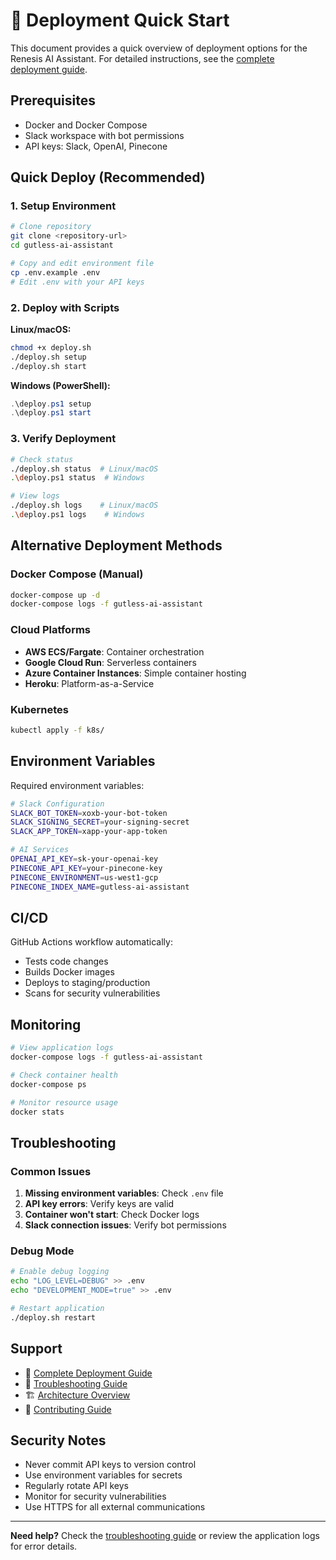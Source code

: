 # 🚀 Deployment Quick Start

This document provides a quick overview of deployment options for the Renesis AI Assistant. For detailed instructions, see the [complete deployment guide](docs/deployment.md).

## Prerequisites

- Docker and Docker Compose
- Slack workspace with bot permissions
- API keys: Slack, OpenAI, Pinecone

## Quick Deploy (Recommended)

### 1. Setup Environment

```bash
# Clone repository
git clone <repository-url>
cd gutless-ai-assistant

# Copy and edit environment file
cp .env.example .env
# Edit .env with your API keys
```

### 2. Deploy with Scripts

**Linux/macOS:**
```bash
chmod +x deploy.sh
./deploy.sh setup
./deploy.sh start
```

**Windows (PowerShell):**
```powershell
.\deploy.ps1 setup
.\deploy.ps1 start
```

### 3. Verify Deployment

```bash
# Check status
./deploy.sh status  # Linux/macOS
.\deploy.ps1 status  # Windows

# View logs
./deploy.sh logs    # Linux/macOS
.\deploy.ps1 logs    # Windows
```

## Alternative Deployment Methods

### Docker Compose (Manual)

```bash
docker-compose up -d
docker-compose logs -f gutless-ai-assistant
```

### Cloud Platforms

- **AWS ECS/Fargate**: Container orchestration
- **Google Cloud Run**: Serverless containers
- **Azure Container Instances**: Simple container hosting
- **Heroku**: Platform-as-a-Service

### Kubernetes

```bash
kubectl apply -f k8s/
```

## Environment Variables

Required environment variables:

```bash
# Slack Configuration
SLACK_BOT_TOKEN=xoxb-your-bot-token
SLACK_SIGNING_SECRET=your-signing-secret
SLACK_APP_TOKEN=xapp-your-app-token

# AI Services
OPENAI_API_KEY=sk-your-openai-key
PINECONE_API_KEY=your-pinecone-key
PINECONE_ENVIRONMENT=us-west1-gcp
PINECONE_INDEX_NAME=gutless-ai-assistant
```

## CI/CD

GitHub Actions workflow automatically:
- Tests code changes
- Builds Docker images
- Deploys to staging/production
- Scans for security vulnerabilities

## Monitoring

```bash
# View application logs
docker-compose logs -f gutless-ai-assistant

# Check container health
docker-compose ps

# Monitor resource usage
docker stats
```

## Troubleshooting

### Common Issues

1. **Missing environment variables**: Check `.env` file
2. **API key errors**: Verify keys are valid
3. **Container won't start**: Check Docker logs
4. **Slack connection issues**: Verify bot permissions

### Debug Mode

```bash
# Enable debug logging
echo "LOG_LEVEL=DEBUG" >> .env
echo "DEVELOPMENT_MODE=true" >> .env

# Restart application
./deploy.sh restart
```

## Support

- 📖 [Complete Deployment Guide](docs/deployment.md)
- 🔧 [Troubleshooting Guide](docs/troubleshooting.md)
- 🏗️ [Architecture Overview](docs/architecture.md)
- 💬 [Contributing Guide](docs/contributing.md)

## Security Notes

- Never commit API keys to version control
- Use environment variables for secrets
- Regularly rotate API keys
- Monitor for security vulnerabilities
- Use HTTPS for all external communications

---

**Need help?** Check the [troubleshooting guide](docs/troubleshooting.md) or review the application logs for error details.